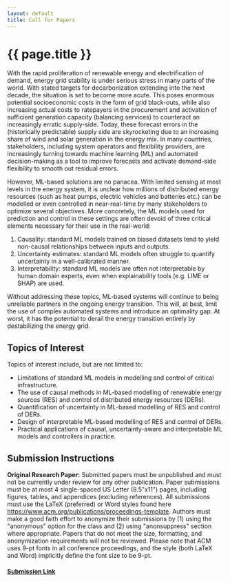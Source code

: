 ```yaml
---
layout: default
title: Call for Papers
---
```


<h1 class="display-5 mb-4">
    {{ page.title }}
</h1>

<p>With the rapid proliferation of renewable energy and electrification of demand, energy grid stability is under serious stress in many parts of the world. With stated targets for decarbonization extending into the next decade, the situation is set to become more acute. This poses enormous potential socioeconomic costs in the form of grid black-outs, while also increasing actual costs to ratepayers in the procurement and activation of sufficient generation capacity (balancing services) to counteract an increasingly erratic supply-side. Today, these forecast errors in the (historically predictable) supply side are skyrocketing due to an increasing share of wind and solar generation in the energy mix. In many countries, stakeholders, including system operators and flexibility providers, are increasingly turning towards machine learning (ML) and automated decision-making as a tool to improve forecasts and activate demand-side flexibility to smooth out residual errors. </p>

<p>However, ML-based solutions are no panacea. With limited sensing at most levels in the energy system, it is unclear how millions of distributed energy resources (such as heat pumps, electric vehicles and batteries etc.) can be modelled or even controlled in near-real-time by many stakeholders to optimize several objectives. More concretely, the ML models used for prediction and control in these settings are often devoid of three critical elements necessary for their use in the real-world: </p>
<ol>
    <li> Causality: standard ML models trained on biased datasets tend to yield non-causal relationships between inputs and outputs. </li>
    <li> Uncertainty estimates: standard ML models often struggle to quantify uncertainty in a well-calibrated manner.</li>
    <li> Interpretability: standard ML models are often not interpretable by human domain experts, even when explainability tools (e.g. LIME or SHAP) are used.</li>
</ol>

<p> Without addressing these topics, ML-based systems will continue to being unreliable partners in the ongoing energy transition. This will, at best, limit the use of complex automated systems and introduce an optimality gap. At worst, it has the potential to derail the energy transition entirely by destabilizing the energy grid. </p>

<h2>Topics of Interest</h2>

<p>Topics of interest include, but are not limited to:</p>
<ul>
    <li> Limitations of standard ML models in modelling and control of critical infrastructure.</li>
    <li> The use of causal methods in ML-based modelling of renewable energy sources (RES) and control of distributed energy resources (DERs).</li>
    <li> Quantification of uncertainty in ML-based modelling of RES and control of DERs.</li>
    <li> Design of interpretable ML-based modelling of RES and control of DERs. </li>
    <li> Practical applications of causal, uncertainty-aware and interpretable ML models and controllers in practice. </li>
</ul>

<h2>Submission Instructions</h2>
<p><b> Original Research Paper:</b> Submitted papers must be unpublished and must not be currently under review for any other publication. Paper submissions must be at most 4 single-spaced US Letter (8.5"x11") pages, including figures, tables, and appendices (excluding references). All submissions must use the LaTeX (preferred) or Word styles found here <a href="https://www.acm.org/publications/proceedings-template">https://www.acm.org/publications/proceedings-template</a>. Authors must make a good faith effort to anonymize their submissions by (1) using the "anonymous" option for the class and (2) using "anonsuppress" section where appropriate. Papers that do not meet the size, formatting, and anonymization requirements will not be reviewed. Please note that ACM uses 9-pt fonts in all conference proceedings, and the style (both LaTeX and Word) implicitly define the font size to be 9-pt.</p>

<h4><a href="https://safe-energy24.hotcrp.com/">Submission Link</a><h4>

